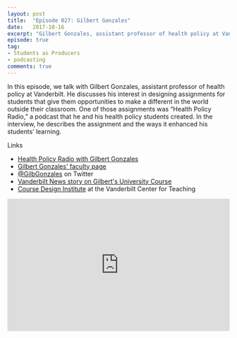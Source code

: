 ```yaml
---
layout: post
title:  "Episode 027: Gilbert Gonzales"
date:   2017-10-16
excerpt: "Gilbert Gonzales, assistant professor of health policy at Vanderbilt University, discusses his student-produced podcast, Health Policy Radio."
episode: true
tag:
- Students as Producers
- podcasting
comments: true
---
```


In this episode, we talk with Gilbert Gonzales, assistant professor of health policy at Vanderbilt. He discusses his interest in designing assignments for students that give them opportunities to make a different in the world outside their classroom. One of those assignments was “Health Policy Radio,” a podcast that he and his health policy students created. In the interview, he describes the assignment and the ways it enhanced his students’ learning.

Links

<ul>
<li><a href="https://soundcloud.com/user-175461561">Health Policy Radio with Gilbert Gonzales</a></li>
<li><a href="https://www.vumc.org/health-policy/person/gilbert-gonzales-phd">Gilbert Gonzales' faculty page</a></li>
<li><a href="http://twitter.com/GilbGonzales">@GilbGonzales</a> on Twitter</li>
<li><a href="https://news.vanderbilt.edu/2017/03/06/university-course-students-meet-with-legislators-during-visit-to-general-assembly/">Vanderbilt News story on Gilbert's University Course</a></li>
<li><a href="http://cft.vanderbilt.edu/cdi">Course Design Institute</a> at the Vanderbilt Center for Teaching</li>
</ul>

<iframe width="100%" height="300" scrolling="no" frameborder="no" src="https://w.soundcloud.com/player/?url=https%3A//api.soundcloud.com/tracks/346295471%3Fsecret_token%3Ds-nW78j&amp;color=%23ff5500&amp;auto_play=false&amp;hide_related=false&amp;show_comments=true&amp;show_user=true&amp;show_reposts=false&amp;show_teaser=true&amp;visual=true"></iframe>

